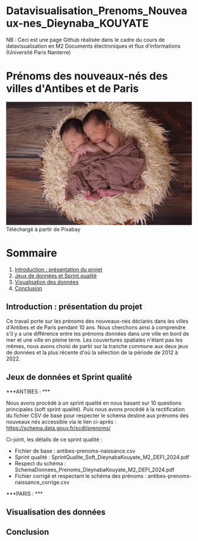 # Datavisualisation_Prenoms_Nouveaux-nes_Dieynaba_KOUYATE
NB : Ceci est une page Github réalisée dans le cadre du cours de datavisualisation en M2 Documents électroniques et flux d'informations (Université Paris Nanterre)
# Prénoms des nouveaux-nés des villes d'Antibes et de Paris
![Illustration nouveaux-nés](twins-1628843_1280(1).jpg) 
Téléchargé à partir de Pixabay
# Sommaire 
1. [Introduction : présentation du projet](#presentation)
2. [Jeux de données et Sprint qualité](#donnéesBrutes)
3. [Visualisation des données](#visualisation)
4. [Conclusion](#conclusion)

## Introduction : présentation du projet <a name="presentation"></a>
Ce travail porte sur les prénoms des nouveaux-nés déclarés dans les villes d'Antibes et de Paris pendant 10 ans. Nous cherchons ainsi à comprendre s'il y a une différence entre les prénoms données dans une ville en bord de mer et une ville en pleine terre. Les couvertures spatiales n'étant pas les mêmes, nous avons choisi de partir sur la tranche commune aux deux jeux de données et la plus récente d'où la sélection de la période de 2012 à 2022.

## Jeux de données et Sprint qualité <a name="donnéesBrutes"></a>
***ANTIBES : ***

Nous avons procédé à un sprint qualité en nous basant sur 10 questions principales (soft sprint qualité). Puis nous avons procédé à la rectification du fichier CSV de base pour respecter le schema destiné aux prénoms des nouveaux nés accessible via le lien ci-après : https://schema.data.gouv.fr/scdl/prenoms/

Ci-joint, les détails de ce sprint qualité : 
+ Fichier de base : antibes-prenoms-naissance.csv
+ Sprint qualité : SprintQualite_Soft_DieynabaKouyate_M2_DEFI_2024.pdf
+ Respect du schéma : SchemaDonnees_Prenoms_DieynabaKouyate_M2_DEFI_2024.pdf
+ Fichier corrigé et respectant le schéma des prénoms : antibes-prenoms-naissance_corrige.csv

***PARIS : *** 

## Visualisation des données <a name="visualisation"></a>

## Conclusion <a name="conclusion"></a>

